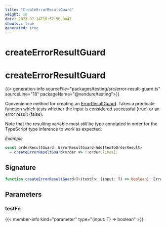 ```yaml
---
title: "CreateErrorResultGuard"
weight: 10
date: 2023-07-14T16:57:50.804Z
showtoc: true
generated: true
---
```

<!-- This file was generated from the Vendure source. Do not modify. Instead, re-run the "docs:build" script -->

# createErrorResultGuard
<div class="symbol">


# createErrorResultGuard

{{< generation-info sourceFile="packages/testing/src/error-result-guard.ts" sourceLine="18" packageName="@vendure/testing">}}

Convenience method for creating an <a href='/typescript-api/testing/error-result-guard#errorresultguard'>ErrorResultGuard</a>. Takes a predicate function which
tests whether the input is considered successful (true) or an error result (false).

Note that the resulting variable must _still_ be type annotated in order for the TypeScript
type inference to work as expected:

*Example*

```TypeScript
const orderResultGuard: ErrorResultGuard<AddItemToOrderResult>
  = createErrorResultGuard(order => !!order.lines);
```

## Signature

```TypeScript
function createErrorResultGuard<T>(testFn: (input: T) => boolean): ErrorResultGuard<T>
```
## Parameters

### testFn

{{< member-info kind="parameter" type="(input: T) =&#62; boolean" >}}

</div>
